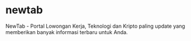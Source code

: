 # newtab
NewTab - Portal Lowongan Kerja, Teknologi dan Kripto paling update yang memberikan banyak informasi terbaru untuk Anda.

